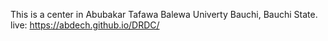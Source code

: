 This is a center in Abubakar Tafawa Balewa Univerty Bauchi, Bauchi State.
live: https://abdech.github.io/DRDC/